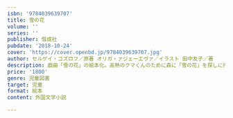 ```yaml
---
isbn: '9784039639707'
title: 雪の花
volume: ''
series: ''
publisher: 偕成社
pubdate: '2018-10-24'
cover: 'https://cover.openbd.jp/9784039639707.jpg'
author: セルゲイ・コズロフ／原著 オリガ・ァジェーエヴァ／イラスト 田中友子／著
description: 戯曲「雪の花」の絵本化。高熱のクマくんのために森に「雪の花」を探しに行くハリネズミ。ロシアの画家書き下ろしの日本独自の絵本。
price: '1800'
genre: 児童図書
target: 児童
format: 絵本
content: 外国文学小説

---
```

